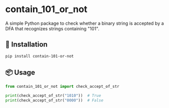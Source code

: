 # contain_101_or_not

A simple Python package to check whether a binary string is accepted by a DFA that recognizes strings containing "101".

## 🚀 Installation

```bash
pip install contain-101-or-not
```

## 📦 Usage

```python
from contain_101_or_not import check_accept_of_str

print(check_accept_of_str("1010"))  # True
print(check_accept_of_str("0000"))  # False
```
